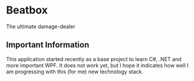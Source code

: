 # Beatbox
The ultimate damage-dealer

## Important Information

This application started recently as a base project to learn C#, .NET and more important WPF.
It does not work yet, but I hope it indicates how well I am progressing with this (for me) new technology stack.
